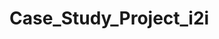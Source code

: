 # Case_Study_Project_i2i <Title Here>
Unit 1 Homework Assignment: FinTech Case Study - Project i2i: Blockchain Case Study for Payments in the Philippines

## Description 
Markdown activity for class today

### [Code](./code)

### [Data](./data)

### [References](./references)

### [Images](./images)

## Who are you? What is your background?
My name is Justin Bernier - I have a background in information technology and philosophy.  Career wise I started in entry level finance and spent the last 10 years supporting ERP systems like Microsoft dynamics and NetSuite.


## What are your career goals?
A career shift into FinTech and working for a company who's product and vision I believe in.  

## Why did you choose FinTech as a career path?
The potential for massive social change through finance technology (FinTech) is palpable.  Banking the unbanked, streamlining access to capital and equity markets, decentralized authority all strike me as potentially revolutionary change and I'd like to be part of it.  